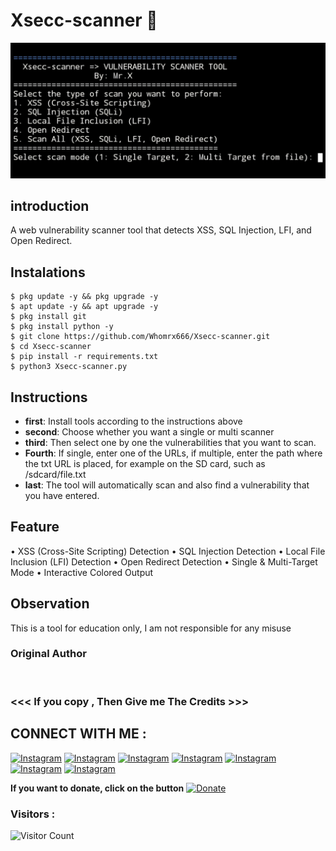 # Xsecc-scanner 🔎
![Xsecc-scanner preview](Xsecc-scanner.jpg)

## introduction
A web vulnerability scanner tool that detects XSS, SQL Injection, LFI, and Open Redirect.

## Instalations
```
$ pkg update -y && pkg upgrade -y
$ apt update -y && apt upgrade -y
$ pkg install git
$ pkg install python -y
$ git clone https://github.com/Whomrx666/Xsecc-scanner.git
$ cd Xsecc-scanner
$ pip install -r requirements.txt
$ python3 Xsecc-scanner.py
```

## Instructions
- **first**: Install tools according to the instructions above
- **second**: Choose whether you want a single or multi scanner
- **third**: Then select one by one the vulnerabilities that you want to scan.
- **Fourth**: If single, enter one of the URLs, if multiple, enter the path where the txt URL is placed, for example on the SD card, such as /sdcard/file.txt
- **last**: The tool will automatically scan and also find a vulnerability that you have entered.

## Feature
• XSS (Cross-Site Scripting) Detection
• SQL Injection Detection
• Local File Inclusion (LFI) Detection
• Open Redirect Detection
• Single & Multi-Target Mode
• Interactive Colored Output

## Observation
This is a tool for education only, I am not responsible for any misuse
### Original Author
<a href="https://github.com/Whomrx666"><img src="https://img.shields.io/badge/Original-Author-brightgreen.svg" alt=""/></a>

### <<< If you copy , Then Give me The Credits >>>

## CONNECT WITH ME :

[![Instagram](https://img.shields.io/badge/WEBSITE-VISIT-yellow?style=for-the-badge&logo=blogger)](https://whomrxhackers.blogspot.com/)
[![Instagram](https://img.shields.io/badge/TWITTER-FOLLOW-red?style=for-the-badge&logo=x)](https://twitter.com/whomrx666)
[![Instagram](https://img.shields.io/badge/YOUTUBE-SUBSCRIBE-red?style=for-the-badge&logo=youtube)](https://youtube.com/@whomrx666)
[![Instagram](https://img.shields.io/badge/FACEBOOK-LIKE-red?style=for-the-badge&logo=facebook)](https://facebook.com/https://www.facebook.com/whomrx.666)
[![Instagram](https://img.shields.io/badge/TELEGRAM-CONNECT-red?style=for-the-badge&logo=telegram)](https://t.me/@Whomr_X)
[![Instagram](https://img.shields.io/badge/GMAIL-CONTACT-red?style=for-the-badge&logo=gmail)](mailto:whomrx666@gmail.com)
[![Instagram](https://img.shields.io/badge/TIKTOK-FOLLOW-red?style=for-the-badge&logo=tiktok)](https://www.tiktok.com/@whomr.x)

**If you want to donate, click on the button**
<a href="https://saweria.co/whomrx"><img title="Donate" src="https://img.shields.io/badge/Donate-admin finder-yellow?style=for-the-badge&logo=github"></a>

### Visitors :
![Visitor Count](https://profile-counter.glitch.me/Whomrx666/count.svg)